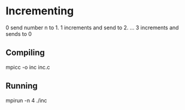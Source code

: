 # Incrementing
0 send number n to 1.
1 increments and send to 2.
...
3 increments and sends to 0 

## Compiling
mpicc -o inc inc.c
## Running
mpirun -n 4 ./inc
